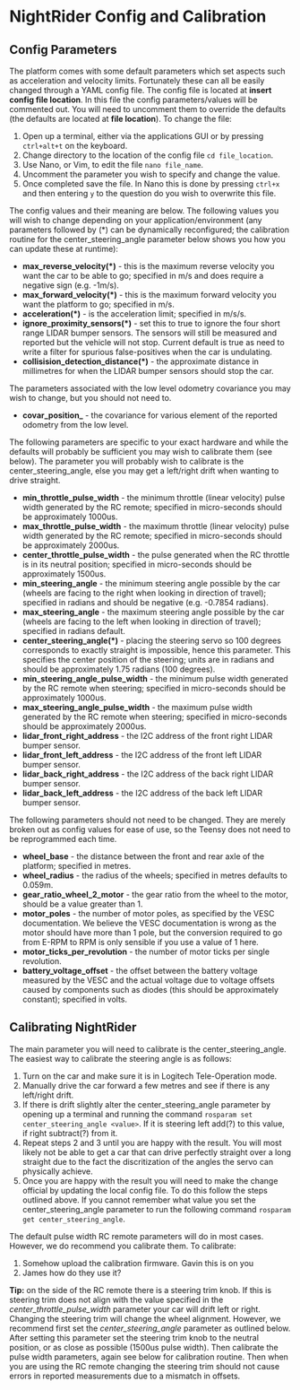 # NightRider Config and Calibration

## Config Parameters
The platform comes with some default parameters which set aspects such as acceleration and velocity limits. Fortunately these can all be easily changed through a YAML config file. The config file is located at **insert config file location**. In this file the config parameters/values will be commented out. You will need to uncomment them to override the defaults (the defaults are located at **file location**). To change the file:

1. Open up a terminal, either via the applications GUI or by pressing `ctrl+alt+t` on the keyboard.
2. Change directory to the location of the config file `cd file_location`.
3. Use Nano, or Vim, to edit the file `nano file_name`.
4. Uncomment the parameter you wish to specify and change the value.
5. Once completed save the file. In Nano this is done by pressing `ctrl+x` and then entering `y` to the question do you wish to overwrite this file.

The config values and their meaning are below. The following values you will wish to change depending on your application/environment (any parameters followed by (*) can be dynamically reconfigured; the calibration routine for the center_steering_angle parameter below shows you how you can update these at runtime):

* **max_reverse_velocity(*)** - this is the maximum reverse velocity you want the car to be able to go; specified in m/s and does require a negative sign (e.g. -1m/s).
* **max_forward_velocity(*)** - this is the maximum forward velocity you want the platform to go; specified in m/s.
* **acceleration(*)** - is the acceleration limit; specified in m/s/s.
* **ignore_proximity_sensors(*)** - set this to true to ignore the four short range LIDAR bumper sensors. The sensors will still be measured and reported but the vehicle will not stop. Current default is true as need to write a filter for spurious false-positives when the car is undulating.
* **collisision_detection_distance(*)** - the approximate distance in millimetres for when the LIDAR bumper sensors should stop the car.

The parameters associated with the low level odometry covariance you may wish to change, but you should not need to.
* **covar_position_<value>** - the covariance for various element of the reported odometry from the low level.

The following parameters are specific to your exact hardware and while the defaults will probably be sufficient you may wish to calibrate them (see below). The parameter you will probably wish to calibrate is the center_steering_angle, else you may get a left/right drift when wanting to drive straight.
* **min_throttle_pulse_width** - the minimum throttle (linear velocity) pulse width generated by the RC remote; specified in micro-seconds should be approximately 1000us.
* **max_throttle_pulse_width** - the maximum throttle (linear velocity) pulse width generated by the RC remote; specified in micro-seconds should be approximately 2000us.
* **center_throttle_pulse_width** - the pulse generated when the RC throttle is in its neutral position; specified in micro-seconds should be approximately 1500us.
* **min_steering_angle** - the minimum steering angle possible by the car (wheels are facing to the right when looking in direction of travel); specified in radians and should be negative (e.g. -0.7854 radians).
* **max_steering_angle** - the maximum steering angle possible by the car (wheels are facing to the left when looking in direction of travel); specified in radians default.
* **center_steering_angle(*)** - placing the steering servo so 100 degrees corresponds to exactly straight is impossible, hence this parameter. This specifies the center position of the steering; units are in radians and should be approximately 1.75 radians (100 degrees).
* **min_steering_angle_pulse_width** - the minimum pulse width generated by the RC remote when steering; specified in micro-seconds should be approximately 1000us.
* **max_steering_angle_pulse_width** - the maximum pulse width generated by the RC remote when steering; specified in micro-seconds should be approximately 2000us.
* **lidar_front_right_address** - the I2C address of the front right LIDAR bumper sensor.
* **lidar_front_left_address** - the I2C address of the front left LIDAR bumper sensor.
* **lidar_back_right_address** - the I2C address of the back right LIDAR bumper sensor.
* **lidar_back_left_address** - the I2C address of the back left LIDAR bumper sensor.

The following parameters should not need to be changed. They are merely broken out as config values for ease of use, so the Teensy does not need to be reprogrammed each time.
* **wheel_base** - the distance between the front and rear axle of the platform; specified in metres.
* **wheel_radius** - the radius of the wheels; specified in metres defaults to 0.059m.
* **gear_ratio_wheel_2_motor** - the gear ratio from the wheel to the motor, should be a value greater than 1.
* **motor_poles** - the number of motor poles, as specified by the VESC documentation. We believe the VESC documentation is wrong as the motor should have more than 1 pole, but the conversion required to go from E-RPM to RPM is only sensible if you use a value of 1 here.
* **motor_ticks_per_revolution** - the number of motor ticks per single revolution.
* **battery_voltage_offset** - the offset between the battery voltage measured by the VESC and the actual voltage due to voltage offsets caused by components such as diodes (this should be approximately constant); specified in volts.

## Calibrating NightRider

The main parameter you will need to calibrate is the center_steering_angle. The easiest way to calibrate the steering angle is as follows:

1. Turn on the car and make sure it is in Logitech Tele-Operation mode.
2. Manually drive the car forward a few metres and see if there is any left/right drift.
3. If there is drift slightly alter the center_steering_angle parameter by opening up a terminal and running the command `rosparam set center_steering_angle <value>`. If it is steering left add(?) to this value, if right subtract(?) from it.
4. Repeat steps 2 and 3 until you are happy with the result. You will most likely not be able to get a car that can drive perfectly straight over a long straight due to the fact the discritization of the angles the servo can physically achieve.
5. Once you are happy with the result you will need to make the change official by updating the local config file. To do this follow the steps outlined above. If you cannot remember what value you set the center_steering_angle parameter to run the following command `rosparam get center_steering_angle`.

The default pulse width RC remote parameters will do in most cases. However, we do recommend you calibrate them. To calibrate:

1. Somehow upload the calibration firmware. Gavin this is on you
2. James how do they use it?

**Tip:** on the side of the RC remote there is a steering trim knob. If this is steering trim does not align with the value specified in the *center_throttle_pulse_width* parameter your car will drift left or right. Changing the steering trim will change the wheel alignment. However, we recommend first set the *center_steering_angle* parameter as outlined below. After setting this parameter set the steering trim knob to the neutral position, or as close as possible (1500us pulse width). Then calibrate the pulse width parameters, again see below for calibration routine. Then when you are using the RC remote changing the steering trim should not cause errors in reported measurements due to a mismatch in offsets.